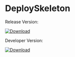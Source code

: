 # DeploySkeleton

Release Version:

[ ![Download](https://api.bintray.com/packages/jvpichowski/maven/DeploySkeleton-release/images/download.svg) ](https://bintray.com/jvpichowski/maven/DeploySkeleton-release/_latestVersion)

Developer Version:

[ ![Download](https://api.bintray.com/packages/jvpichowski/maven/DeploySkeleton-nigthly/images/download.svg) ](https://bintray.com/jvpichowski/maven/DeploySkeleton-nigthly/_latestVersion)
